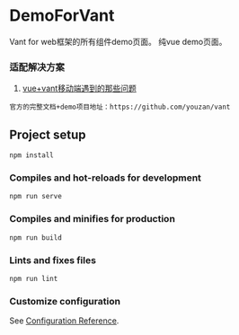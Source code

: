# DemoForVant

Vant for web框架的所有组件demo页面。
纯vue demo页面。

### 适配解决方案
1. [vue+vant移动端遇到的那些问题](https://blog.csdn.net/weixin_41700532/article/details/88714647)

```
官方的完整文档+demo项目地址：https://github.com/youzan/vant
```

## Project setup
```
npm install
```

### Compiles and hot-reloads for development
```
npm run serve
```

### Compiles and minifies for production
```
npm run build
```

### Lints and fixes files
```
npm run lint
```

### Customize configuration
See [Configuration Reference](https://cli.vuejs.org/config/).
